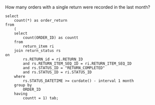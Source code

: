 How many orders with a single return were recorded in the last month?
```
select
	count(*) as order_return
from
	(
	select
		count(ORDER_ID) as countt
	from
		return_item ri
	join return_status rs
on
		rs.RETURN_id = ri.RETURN_ID
		and rs.RETURN_ITEM_SEQ_ID = ri.RETURN_ITEM_SEQ_ID
		and rs.STATUS_ID = "RETURN_COMPLETED"
		and rs.STATUS_ID = ri.STATUS_ID
	where
		rs.STATUS_DATETIME >= curdate() - interval 1 month
	group by
		ORDER_ID
	having
		countt = 1) tab;
```
